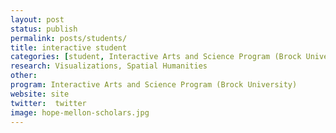 ```yaml
---
layout: post
status: publish
permalink: posts/students/
title: interactive student
categories: [student, Interactive Arts and Science Program (Brock University), Visualizations, Spatial Humanities]
research: Visualizations, Spatial Humanities
other: 
program: Interactive Arts and Science Program (Brock University)
website: site
twitter:  twitter
image: hope-mellon-scholars.jpg
---
```


